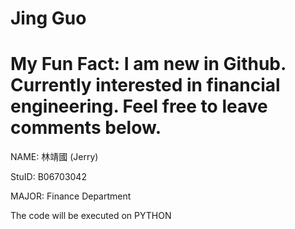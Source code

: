 Jing Guo
========
My Fun Fact: I am new in Github. Currently interested in financial engineering. Feel free to leave comments below.
========
NAME: 林靖國 (Jerry)

StuID: B06703042

MAJOR: Finance Department

The code will be executed on PYTHON

